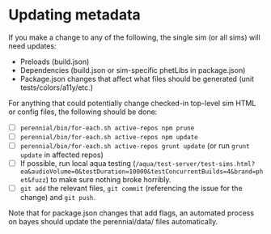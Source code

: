 Updating metadata
=============

If you make a change to any of the following, the single sim (or all sims) will need updates:

- Preloads (build.json)
- Dependencies (build.json or sim-specific phetLibs in package.json)
- Package.json changes that affect what files should be generated (unit tests/colors/a11y/etc.)

For anything that could potentially change checked-in top-level sim HTML or config files, the following should be done:

- [ ] `perennial/bin/for-each.sh active-repos npm prune`
- [ ] `perennial/bin/for-each.sh active-repos npm update`
- [ ] `perennial/bin/for-each.sh active-repos grunt update` (or run `grunt update` in affected repos)
- [ ] If possible, run local aqua testing (`/aqua/test-server/test-sims.html?ea&audioVolume=0&testDuration=10000&testConcurrentBuilds=4&brand=phet&fuzz`) to make sure nothing broke horribly.
- [ ] `git add` the relevant files, `git commit`  (referencing the issue for the change) and `git push`.

Note that for package.json changes that add flags, an automated process on bayes should update the perennial/data/ files automatically.
